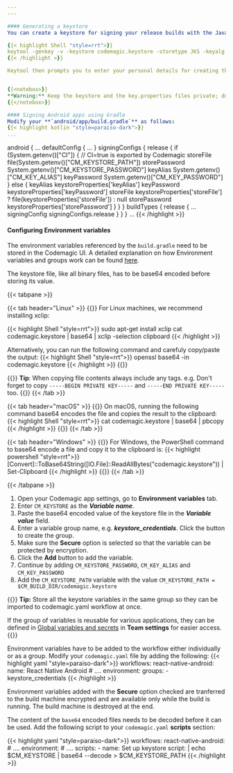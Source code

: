 ```yaml
---
---

#### Generating a keystore
You can create a keystore for signing your release builds with the Java Keytool utility by running the following command:

{{< highlight Shell "style=rrt">}}
keytool -genkey -v -keystore codemagic.keystore -storetype JKS -keyalg RSA -keysize 2048 -validity 10000 -alias codemagic
{{< /highlight >}}

Keytool then prompts you to enter your personal details for creating the certificate, as well as provide passwords for the keystore and the key. It then generates the keystore as a file called **codemagic.keystore** in the directory you're in. The key is valid for 10,000 days.


{{<notebox>}}
**Warning:** Keep the keystore and the key.properties files private; do not check them into public source control.
{{</notebox>}}

#### Signing Android apps using Gradle
Modify your **`android/app/build.gradle`** as follows:
{{< highlight kotlin "style=paraiso-dark">}}
...
```

  android {
      ...
      defaultConfig { ... }
      signingConfigs {
          release {
              if (System.getenv()["CI"]) { // CI=true is exported by Codemagic
                  storeFile file(System.getenv()["CM_KEYSTORE_PATH"])
                  storePassword System.getenv()["CM_KEYSTORE_PASSWORD"]
                  keyAlias System.getenv()["CM_KEY_ALIAS"]
                  keyPassword System.getenv()["CM_KEY_PASSWORD"]
              } else {
                  keyAlias keystoreProperties['keyAlias']
                  keyPassword keystoreProperties['keyPassword']
                  storeFile keystoreProperties['storeFile'] ? file(keystoreProperties['storeFile']) : null
                  storePassword keystoreProperties['storePassword']
              }
          }
      }
      buildTypes {
          release {
              ...
              signingConfig signingConfigs.release
          }
      }
  }
  ...
{{< /highlight >}}


#### Configuring Environment variables

The environment variables referenced by the `build.gradle` need to be stored in the Codemagic UI. A detailed explanation on how Environment variables and groups work can be found [here](../variables/environment-variable-groups.md).

The keystore file, like all binary files, has to be base64 encoded before storing its value.

{{< tabpane >}}

{{< tab header="Linux" >}}
{{<markdown>}}
For Linux machines, we recommend installing xclip:

{{< highlight Shell "style=rrt">}}
sudo apt-get install xclip
cat codemagic.keystore | base64 | xclip -selection clipboard
{{< /highlight >}}

Alternatively, you can run the following command and carefuly copy/paste the output:
{{< highlight Shell "style=rrt">}}
openssl base64 -in codemagic.keystore
{{< /highlight >}}
{{</markdown>}}

{{<notebox>}}
**Tip**: When copying file contents always include any tags. e.g. Don't forget to copy `-----BEGIN PRIVATE KEY-----` and `-----END PRIVATE KEY-----` too.
{{</notebox>}}
{{< /tab >}}

{{< tab header="macOS" >}}
{{<markdown>}}
On macOS, running the following command base64 encodes the file and copies the result to the clipboard:
{{< highlight Shell "style=rrt">}}
cat codemagic.keystore | base64 | pbcopy
{{< /highlight >}}
{{</markdown>}}
{{< /tab >}}

{{< tab header="Windows" >}}
{{<markdown>}}
For Windows, the PowerShell command to base64 encode a file and copy it to the clipboard is:
{{< highlight powershell "style=rrt">}}
[Convert]::ToBase64String([IO.File]::ReadAllBytes("codemagic.keystore")) | Set-Clipboard
{{< /highlight >}}
{{</markdown>}}
{{< /tab >}}

{{< /tabpane >}}


1. Open your Codemagic app settings, go to **Environment variables** tab.
2. Enter `CM_KEYSTORE` as the **_Variable name_**.
3. Paste the base64 encoded value of the keystore file in the **_Variable value_** field.
4. Enter a variable group name, e.g. **_keystore_credentials_**. Click the button to create the group.
5. Make sure the **Secure** option is selected so that the variable can be protected by encryption.
6. Click the **Add** button to add the variable.
7. Continue by adding `CM_KEYSTORE_PASSWORD`, `CM_KEY_ALIAS` and `CM_KEY_PASSWORD`
8. Add the `CM_KEYSTORE_PATH` variable with the value `CM_KEYSTORE_PATH = $CM_BUILD_DIR/codemagic.keystore`


{{<notebox>}}
**Tip:** Store all the keystore variables in the same group so they can be imported to codemagic.yaml workflow at once. 
  
If the group of variables is reusable for various applications, they can be defined in [Global variables and secrets](../variables/environment-variable-groups/#global-variables-and-secrets) in **Team settings** for easier access.
{{</notebox>}}

Environment variables have to be added to the workflow either individually or as a group. Modify your `codemagic.yaml` file by adding the following:
{{< highlight yaml "style=paraiso-dark">}}
workflows:
  react-native-android:
    name: React Native Android
    # ....
    environment:
        groups:
            - keystore_credentials
{{< /highlight >}}

Environment variables added with the **Secure** option checked are tranferred to the build machine encrypted and are available only while the build is running. The build machine is destroyed at the end.

The content of the `base64` encoded files needs to be decoded before it can be used. Add the following script to your `codemagic.yaml` **scripts** section:

{{< highlight yaml "style=paraiso-dark">}}
workflows:
  react-native-android:
    # ....
    environment:
        # ....
    scripts:
      - name: Set up keystore
        script: |
     echo $CM_KEYSTORE | base64 --decode > $CM_KEYSTORE_PATH
{{< /highlight >}}
